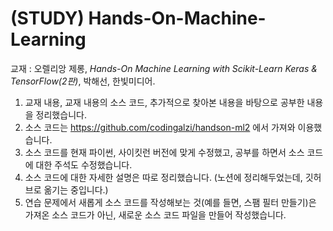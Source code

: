 # (STUDY) Hands-On-Machine-Learning

교재 : 오렐리앙 제롱, _Hands-On Machine Learning with Scikit-Learn Keras & TensorFlow(2판)_, 박해선, 한빛미디어.

1. 교재 내용, 교재 내용의 소스 코드, 추가적으로 찾아본 내용을 바탕으로 공부한 내용을 정리했습니다.
2. 소스 코드는 https://github.com/codingalzi/handson-ml2 에서 가져와 이용했습니다.
3. 소스 코드를 현재 파이썬, 사이킷런 버전에 맞게 수정했고, 공부를 하면서 소스 코드에 대한 주석도 수정했습니다.
4. 소스 코드에 대한 자세한 설명은 따로 정리했습니다. (노션에 정리해두었는데, 깃허브로 옮기는 중입니다.)
5. 연습 문제에서 새롭게 소스 코드를 작성해보는 것(예를 들면, 스팸 필터 만들기)은 가져온 소스 코드가 아닌, 새로운 소스 코드 파일을 만들어 작성했습니다.
